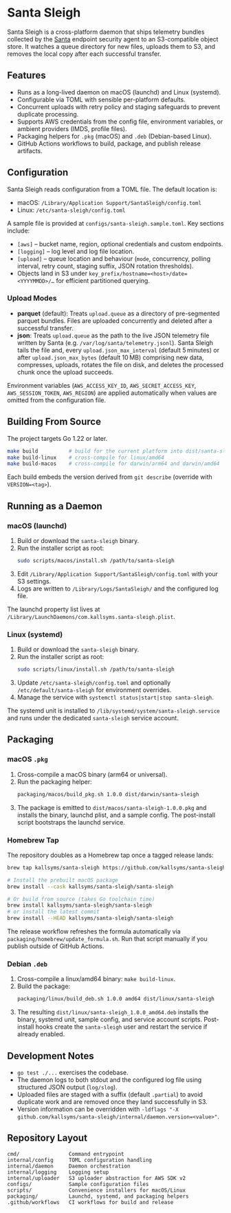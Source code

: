 # Santa Sleigh

Santa Sleigh is a cross-platform daemon that ships telemetry bundles collected by the [Santa](https://github.com/google/santa) endpoint security agent to an S3-compatible object store. It watches a queue directory for new files, uploads them to S3, and removes the local copy after each successful transfer.

## Features

- Runs as a long-lived daemon on macOS (launchd) and Linux (systemd).
- Configurable via TOML with sensible per-platform defaults.
- Concurrent uploads with retry policy and staging safeguards to prevent duplicate processing.
- Supports AWS credentials from the config file, environment variables, or ambient providers (IMDS, profile files).
- Packaging helpers for `.pkg` (macOS) and `.deb` (Debian-based Linux).
- GitHub Actions workflows to build, package, and publish release artifacts.

## Configuration

Santa Sleigh reads configuration from a TOML file. The default location is:

- macOS: `/Library/Application Support/SantaSleigh/config.toml`
- Linux: `/etc/santa-sleigh/config.toml`

A sample file is provided at `configs/santa-sleigh.sample.toml`. Key sections include:

- `[aws]` – bucket name, region, optional credentials and custom endpoints.
- `[logging]` – log level and log file location.
- `[upload]` – queue location and behaviour (`mode`, concurrency, polling interval, retry count, staging suffix, JSON rotation thresholds).
- Objects land in S3 under `key_prefix/hostname=<host>/date=<YYYYMMDD>/…` for efficient partitioned querying.

### Upload Modes

- **parquet** (default): Treats `upload.queue` as a directory of pre-segmented parquet bundles. Files are uploaded concurrently and deleted after a successful transfer.
- **json**: Treats `upload.queue` as the path to the live JSON telemetry file written by Santa (e.g. `/var/log/santa/telemetry.jsonl`). Santa Sleigh tails the file and, every `upload.json_max_interval` (default 5 minutes) or after `upload.json_max_bytes` (default 10 MB) comprising new data, compresses, uploads, rotates the file on disk, and deletes the processed chunk once the upload succeeds.

Environment variables (`AWS_ACCESS_KEY_ID`, `AWS_SECRET_ACCESS_KEY`, `AWS_SESSION_TOKEN`, `AWS_REGION`) are applied automatically when values are omitted from the configuration file.

## Building From Source

The project targets Go 1.22 or later.

```bash
make build          # build for the current platform into dist/santa-sleigh
make build-linux    # cross-compile for linux/amd64
make build-macos    # cross-compile for darwin/arm64 and darwin/amd64
```

Each build embeds the version derived from `git describe` (override with `VERSION=<tag>`).

## Running as a Daemon

### macOS (launchd)

1. Build or download the `santa-sleigh` binary.
2. Run the installer script as root:
   ```bash
   sudo scripts/macos/install.sh /path/to/santa-sleigh
   ```
3. Edit `/Library/Application Support/SantaSleigh/config.toml` with your S3 settings.
4. Logs are written to `/Library/Logs/SantaSleigh/` and the configured log file.

The launchd property list lives at `/Library/LaunchDaemons/com.kallsyms.santa-sleigh.plist`.

### Linux (systemd)

1. Build or download the `santa-sleigh` binary.
2. Run the installer script as root:
   ```bash
   sudo scripts/linux/install.sh /path/to/santa-sleigh
   ```
3. Update `/etc/santa-sleigh/config.toml` and optionally `/etc/default/santa-sleigh` for environment overrides.
4. Manage the service with `systemctl status|start|stop santa-sleigh`.

The systemd unit is installed to `/lib/systemd/system/santa-sleigh.service` and runs under the dedicated `santa-sleigh` service account.

## Packaging

### macOS `.pkg`

1. Cross-compile a macOS binary (arm64 or universal).
2. Run the packaging helper:
   ```bash
   packaging/macos/build_pkg.sh 1.0.0 dist/darwin/santa-sleigh
   ```
3. The package is emitted to `dist/macos/santa-sleigh-1.0.0.pkg` and installs the binary, launchd plist, and a sample config. The post-install script bootstraps the launchd service.

### Homebrew Tap

The repository doubles as a Homebrew tap once a tagged release lands:

```bash
brew tap kallsyms/santa-sleigh https://github.com/kallsyms/santa-sleigh

# Install the prebuilt macOS package
brew install --cask kallsyms/santa-sleigh/santa-sleigh

# Or build from source (takes Go toolchain time)
brew install kallsyms/santa-sleigh/santa-sleigh
# or install the latest commit
brew install --HEAD kallsyms/santa-sleigh/santa-sleigh
```

The release workflow refreshes the formula automatically via `packaging/homebrew/update_formula.sh`. Run that script manually if you publish outside of GitHub Actions.

### Debian `.deb`

1. Cross-compile a linux/amd64 binary: `make build-linux`.
2. Build the package:
   ```bash
   packaging/linux/build_deb.sh 1.0.0 amd64 dist/linux/santa-sleigh
   ```
3. The resulting `dist/linux/santa-sleigh_1.0.0_amd64.deb` installs the binary, systemd unit, sample config, and service account scripts. Post-install hooks create the `santa-sleigh` user and restart the service if already enabled.

## Development Notes

- `go test ./...` exercises the codebase.
- The daemon logs to both stdout and the configured log file using structured JSON output (`log/slog`).
- Uploaded files are staged with a suffix (default `.partial`) to avoid duplicate work and are removed once they land successfully in S3.
- Version information can be overridden with `-ldflags "-X github.com/kallsyms/santa-sleigh/internal/daemon.version=<value>"`.

## Repository Layout

```
cmd/                Command entrypoint
internal/config     TOML configuration handling
internal/daemon     Daemon orchestration
internal/logging    Logging setup
internal/uploader   S3 uploader abstraction for AWS SDK v2
configs/            Sample configuration files
scripts/            Convenience installers for macOS/Linux
packaging/          Launchd, systemd, and packaging helpers
.github/workflows   CI workflows for build and release
```
